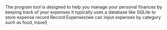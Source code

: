 The program tool is designed to help you manage your personal finances by keeping track of your expenses
It typically uses a database like SQLite to store expense record
Record Expenses(we can input expenses by category such as food, travel)
